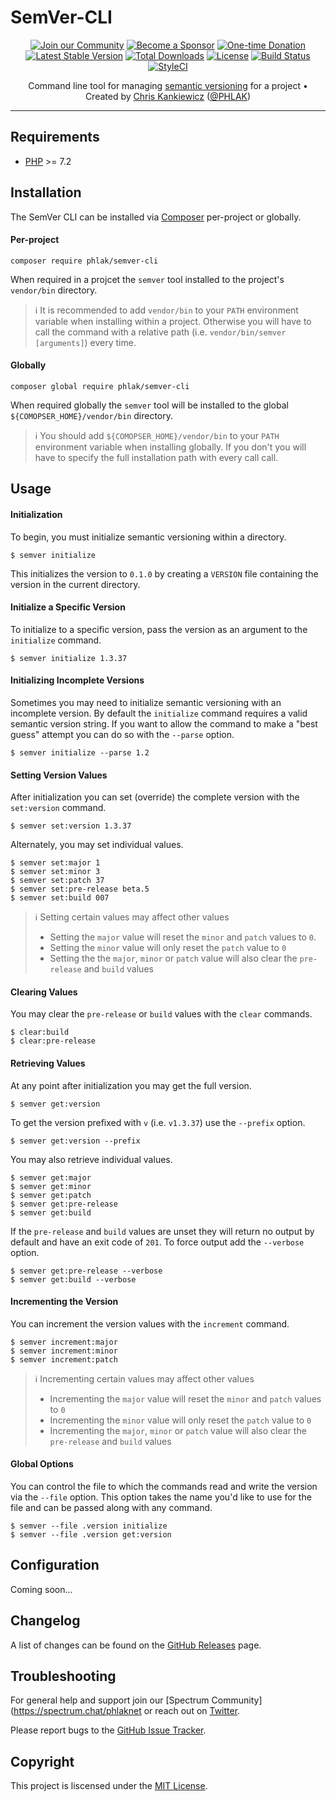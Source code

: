 SemVer-CLI
==========

<p align="center">
    <a href="https://spectrum.chat/phlaknet"><img src="https://img.shields.io/badge/Join_the-Community-7b16ff.svg?style=for-the-badge" alt="Join our Community"></a>
    <a href="https://github.com/users/PHLAK/sponsorship"><img src="https://img.shields.io/badge/Become_a-Sponsor-cc4195.svg?style=for-the-badge" alt="Become a Sponsor"></a>
    <a href="https://paypal.me/ChrisKankiewicz"><img src="https://img.shields.io/badge/Make_a-Donation-006bb6.svg?style=for-the-badge" alt="One-time Donation"></a>
    <br>
    <a href="https://packagist.org/packages/PHLAK/SemVer-CLI"><img src="https://img.shields.io/packagist/v/PHLAK/SemVer-CLI.svg?style=flat-square" alt="Latest Stable Version"></a>
    <a href="https://packagist.org/packages/PHLAK/SemVer-CLI"><img src="https://img.shields.io/packagist/dt/PHLAK/SemVer-CLI.svg?style=flat-square" alt="Total Downloads"></a>
    <a href="https://github.com/PHLAK/SemVer-CLI/blob/master/LICENSE"><img src="https://img.shields.io/github/license/PHLAK/SemVer-CLI.svg?style=flat-square" alt="License"></a>
    <a href="https://travis-ci.com/PHLAK/SemVer-CLI"><img src="https://img.shields.io/travis/com/PHLAK/SemVer-CLI.svg?style=flat-square" alt="Build Status"></a>
    <a href="https://styleci.io/repos/61960030"><img src="https://styleci.io/repos/61960030/shield?branch=master&style=flat-square" alt="StyleCI"></a>
</p>

<p align="center">
    Command line tool for managing <a href="http://semver.org">semantic versioning</a> for a project • Created by <a href="https://www.ChrisKankiewicz.com">Chris Kankiewicz</a> (<a href="https://twitter.com/PHLAK">@PHLAK</a>)
</p>

---

Requirements
------------

  - [PHP](https://php.net) >= 7.2

Installation
------------

The SemVer CLI can be installed via [Composer](https://getcomposer.org) 
per-project or globally.

#### Per-project

    composer require phlak/semver-cli

When required in a projcet the `semver` tool installed to the project's 
`vendor/bin` directory.

> ℹ️ It is recommended to add `vendor/bin` to your `PATH` environment variable 
> when installing within a project. Otherwise you will have to call the command 
> with a relative path (i.e. `vendor/bin/semver [arguments]`) every time.

#### Globally

    composer global require phlak/semver-cli

When required globally the `semver` tool will be installed to the global 
`${COMOPSER_HOME}/vendor/bin` directory.

> ℹ️ You should add `${COMOPSER_HOME}/vendor/bin` to your `PATH` environment 
> variable when installing globally. If you don't you will have to specify the 
> full installation path with every call call.

Usage
-----

#### Initialization

To begin, you must initialize semantic versioning within a directory.

    $ semver initialize

This initializes the version to `0.1.0` by creating a `VERSION` file containing 
the version in the current directory.

#### Initialize a Specific Version

To initialize to a specific version, pass the version as an argument to the 
`initialize` command.

    $ semver initialize 1.3.37

#### Initializing Incomplete Versions

Sometimes you may need to initialize semantic versioning with an incomplete 
version. By default the `initialize` command requires a valid semantic version 
string. If you want to allow the command to make a "best guess" attempt you can
do so with the `--parse` option.

    $ semver initialize --parse 1.2

#### Setting Version Values

After initialization you can set (override) the complete version with the 
`set:version` command.

    $ semver set:version 1.3.37

Alternately, you may set individual values.

    $ semver set:major 1
    $ semver set:minor 3
    $ semver set:patch 37
    $ semver set:pre-release beta.5
    $ semver set:build 007

> ℹ️ Setting certain values may affect other values
>   - Setting the `major` value will reset the `minor` and `patch` values to `0`.
>   - Setting the `minor` value will only reset the `patch` value to `0`
>   - Setting the the `major`, `minor` or `patch` value will also clear the 
>     `pre-release` and `build` values

#### Clearing Values

You may clear the `pre-release` or `build` values with the `clear` commands.

    $ clear:build
    $ clear:pre-release

#### Retrieving Values

At any point after initialization you may get the full version.

    $ semver get:version

To get the version prefixed with `v` (i.e. `v1.3.37`) use the `--prefix` option.
    
    $ semver get:version --prefix

You may also retrieve individual values.

    $ semver get:major
    $ semver get:minor
    $ semver get:patch
    $ semver get:pre-release
    $ semver get:build

If the `pre-release` and `build` values are unset they will return no output by
default and have an exit code of `201`. To force output add the `--verbose` option.

    $ semver get:pre-release --verbose
    $ semver get:build --verbose

#### Incrementing the Version

You can increment the version values with the `increment` command.

    $ semver increment:major
    $ semver increment:minor
    $ semver increment:patch

> ℹ️ Incrementing certain values may affect other values
>   - Incrementing the `major` value will reset the `minor` and `patch` values to `0`
>   - Incrementing the `minor` value will only reset the `patch` value to `0`
>   - Incrementing the `major`, `minor` or `patch` value will also clear the 
>     `pre-release` and `build` values

#### Global Options

You can control the file to which the commands read and write the version via
the `--file` option. This option takes the name you'd like to use for the file
and can be passed along with any command.

    $ semver --file .version initialize
    $ semver --file .version get:version

Configuration
-------------

Coming soon...

Changelog
---------

A list of changes can be found on the [GitHub Releases](https://github.com/PHLAK/SemVer-CLI/releases) page.

Troubleshooting
---------------

For general help and support join our [Spectrum Community](https://spectrum.chat/phlaknet
or reach out on [Twitter](https://twitter.com/PHLAK).

Please report bugs to the [GitHub Issue Tracker](https://github.com/PHLAK/SemVer-CLI/issues).

Copyright
---------

This project is liscensed under the [MIT License](https://github.com/PHLAK/SemVer-CLI/blob/master/LICENSE).
